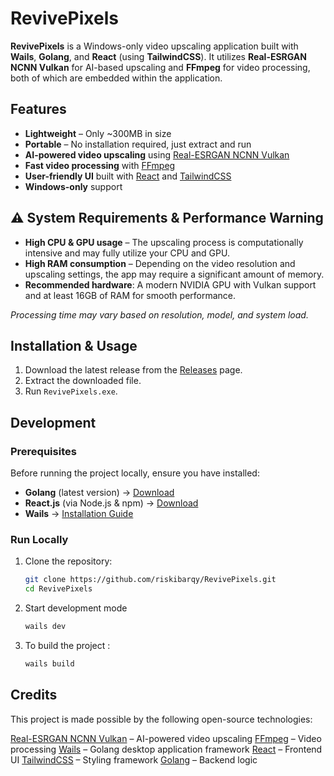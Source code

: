 
# RevivePixels

**RevivePixels** is a Windows-only video upscaling application built with **Wails**, **Golang**, and **React** (using **TailwindCSS**). It utilizes **Real-ESRGAN NCNN Vulkan** for AI-based upscaling and **FFmpeg** for video processing, both of which are embedded within the application.

## Features

- **Lightweight** – Only ~300MB in size
- **Portable** – No installation required, just extract and run
- **AI-powered video upscaling** using [Real-ESRGAN NCNN Vulkan](https://github.com/xinntao/Real-ESRGAN-ncnn-vulkan)
- **Fast video processing** with [FFmpeg](https://ffmpeg.org/)
- **User-friendly UI** built with [React](https://react.dev/) and [TailwindCSS](https://tailwindcss.com/)
- **Windows-only** support

## ⚠️ System Requirements & Performance Warning  

- **High CPU & GPU usage** – The upscaling process is computationally intensive and may fully utilize your CPU and GPU.  
- **High RAM consumption** – Depending on the video resolution and upscaling settings, the app may require a significant amount of memory.  
- **Recommended hardware**: A modern NVIDIA GPU with Vulkan support and at least 16GB of RAM for smooth performance.  

*Processing time may vary based on resolution, model, and system load.*

## Installation & Usage

1. Download the latest release from the [Releases](https://github.com/riskibarqy/RevivePixels/releases) page.
2. Extract the downloaded file.
3. Run `RevivePixels.exe`.

## Development

### Prerequisites

Before running the project locally, ensure you have installed:  

- **Golang** (latest version) → [Download](https://go.dev/dl/)  
- **React.js** (via Node.js & npm) → [Download](https://nodejs.org/)  
- **Wails** → [Installation Guide](https://wails.io/docs/gettingstarted/installation)  

### Run Locally

1. Clone the repository:

   ```sh
   git clone https://github.com/riskibarqy/RevivePixels.git
   cd RevivePixels
   ```

2. Start development mode
   ```sh 
   wails dev
   ```
3. To build the project :
   ```sh
   wails build
   ```

## Credits
This project is made possible by the following open-source technologies:

[Real-ESRGAN NCNN Vulkan](https://github.com/xinntao/Real-ESRGAN-ncnn-vulkan) – AI-powered video upscaling
[FFmpeg](https://www.ffmpeg.org/) – Video processing
[Wails](https://wails.io/) – Golang desktop application framework
[React](https://react.dev/) – Frontend UI
[TailwindCSS](https://tailwindcss.com/) – Styling framework
[Golang](https://go.dev/) – Backend logic
